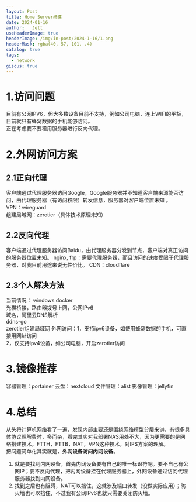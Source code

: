 ```yaml
---
layout: Post
title: Home Server搭建
date: 2024-01-16
author:   Jett 
useHeaderImage: true
headerImage: /img/in-post/2024-1-16/1.png
headerMask: rgba(40, 57, 101, .4)
catalog: true
tags: 
  - network
giscus: true  
---
```


# 1.访问问题
目前有公网IPV6，但大多数设备目前不支持，例如公司电脑，连上WIFI的平板，目前就只有蜂窝数据的手机能够访问。  
正在考虑要不要租用服务器进行反向代理。  
# 2.外网访问方案
## 2.1正向代理
客户端通过代理服务器访问Google，Google服务器并不知道客户端来源能否访问，由代理服务器（有访问权限）转发信息，服务器对客户端位置未知 。   
VPN：wireguard  
组建局域网：zerotier（具体技术原理未知）
## 2.2反向代理
客户端通过代理服务器访问Baidu，由代理服务器分发到节点，客户端对真正访问的服务器位置未知。
nginx, frp：需要代理服务器，而且访问的速度受限于代理服务器，对我目前用途来说无性价比。
CDN：cloudflare
## 2.3个人解决方法
当前情况： windows docker  
		  光猫桥接，路由器拨号上网，公网IPv6  
		  域名，阿里云DNS解析  
		  ddns-go  
		  zerotier组建局域网
外网访问：1，支持ipv6设备，如使用蜂窝数据的手机，可直接用网址访问  
		 2，仅支持ipv4设备，如公司电脑，开启zerotier访问
# 3.镜像推荐
容器管理：portainer
云盘：nextcloud
文件管理：alist
影像管理：jellyfin  
# 4.总结
从头将计算机网络看了一遍，发现内部主要还是围绕网络模型分层来讲，有很多具体协议理解费时，多而杂，看完其实对我部署NAS用处不大，因为更需要的是网络搭建技术，FTTH，FTTB，NAT，VPN这种技术，对IPS方案的理解。  
把问题简单化其实就是，**外网设备访问内网设备**。  
1. 就是要找到内网设备，首先内网设备要有自己的唯一标识符吧。要不自己有公网IP；要不反向代理，把内网设备挂在代理服务器上，外网设备通过访问代理服务器找到内网设备。  
2. 找到之后也有阻碍，NAT可以挡住，这就涉及端口转发（没做实际应用）；防火墙也可以挡住，不过我有公网IPv6也就只需要关闭防火墙。



